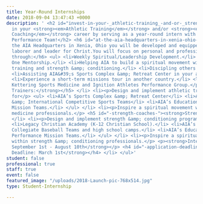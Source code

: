 ```yaml
---
title: Year-Round Internships
date: 2018-09-04 13:47:43 +0000
description: ' <h2 id="invest-in-your-_athletic-training_-and-or-_strength-coaching_-career-by-serving-as-a-year-round-intern-with-aia-sports-performance-team-">Invest
  in your <strong><em>Athletic Training</em></strong> and/or <strong><em>Strength
  Coaching</em></strong> career by serving as a year-round intern with AIA Sports
  Performance Team!</h2> <h6 id="at-the-aia-headquarters-in-xenia-ohio-you-will-be-developed-and-equipped-as-a-lifelong-laborer-and-leader-for-christ-you-will-focus-on-personal-and-professional-growth-through-">At
  the AIA Headquarters in Xenia, Ohio you will be developed and equipped as a lifelong
  laborer and leader for Christ.You will focus on personal and professional growth
  through:</h6> <ul> <li>Weekly Spiritual/Leadership Development.</li> <li>One on
  One Mentorship.</li> <li>Helping AIA to build a spiritual movement with athletic
  training and strength &amp; conditioning.</li> <li>Discipling others in your field.</li>
  <li>Assisting AIA&#39;s Sports Complex &amp; Retreat Center in your area of expertise.</li>
  <li>Experience a short-term missions tour in another country.</li> <li><p>Observing
  Kettering Sports Medicine and Ignition Athletes Performance Group.</p> <h5 id="-athletic-trainers-"><strong>Athletic
  Trainers:</strong></h5> </li> <li><p>Design and implement athletic training protocols
  for</p> <ul> <li>AIA’s Sports Complex &amp; Retreat Center</li> <li>AIA’s Domestic
  &amp; International Competitive Sports Teams</li> <li>AIA’s Educational Sports Performance
  Mission Teams.</li> </ul> </li> <li><p>Inspire a spiritual movement within sports
  medicine professionals.</p> <h5 id="-strength-coaches-"><strong>Strength Coaches:</strong></h5>
  </li> <li><p>Design and implement strength &amp; conditioning programs for</p> <ul>
  <li>Legacy Christian Academy (K-12 Christian School).</li> <li>AIA’s Youth &amp;
  Collegiate Baseball Teams and high school camps.</li> <li>AIA’s Educational Sports
  Performance Mission Teams.</li> </ul> </li> <li><p>Inspire a spiritual movement
  within strength &amp; conditioning professionals.</p> <p><strong>Internship Dates:
  September 1st - August 10th</strong></p> <h4 id="-application-deadline-march-1st-"><strong>Application
  Deadline: March 1st</strong></h4> </li> </ul>'
student: false
professional: true
staff: true
event: false
featured_image: "/uploads/2018-Launch-pic-768x514.jpg"
type: Student-Internship

---
```

